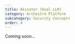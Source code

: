 ```yaml
---
title: Akinator (Dual LLM)
category: Archestra Platform
subcategory: Security Concepts
order: 4
---
```


Coming soon...
